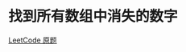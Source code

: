 # 找到所有数组中消失的数字



[LeetCode 原题](https://leetcode-cn.com/problems/find-all-numbers-disappeared-in-an-array)